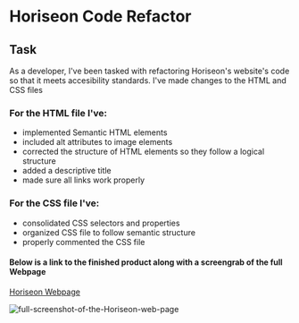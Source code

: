 # Horiseon Code Refactor

## Task
As a developer, I've been tasked with refactoring Horiseon's website's code 
so that it meets accesibility standards. I've made changes to the HTML and CSS files

### For the HTML file I've:
* implemented Semantic HTML elements
* included alt attributes to image elements
* corrected the structure of HTML elements so they follow a logical structure
* added a descriptive title
* made sure all links work properly

### For the CSS file I've:
* consolidated CSS selectors and properties
* organized CSS file to follow semantic structure
* properly commented the CSS file


#### Below is a link to the finished product along with a screengrab of the full Webpage
<a href="https://israel-molestina.github.io/Horiseon-code-refactor/" target="_blank">Horiseon Webpage</a>

![full-screenshot-of-the-Horiseon-web-page](./assets/images/horiseon-full-web-page.png)

